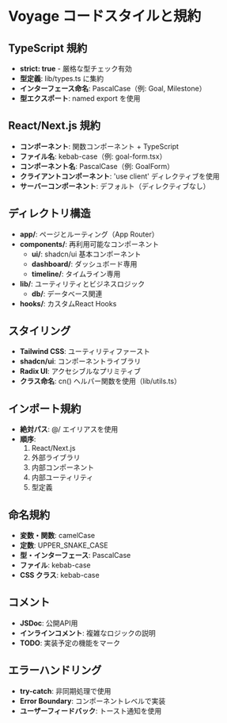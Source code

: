# Voyage コードスタイルと規約

## TypeScript 規約
- **strict: true** - 厳格な型チェック有効
- **型定義**: lib/types.ts に集約
- **インターフェース命名**: PascalCase（例: Goal, Milestone）
- **型エクスポート**: named export を使用

## React/Next.js 規約
- **コンポーネント**: 関数コンポーネント + TypeScript
- **ファイル名**: kebab-case（例: goal-form.tsx）
- **コンポーネント名**: PascalCase（例: GoalForm）
- **クライアントコンポーネント**: 'use client' ディレクティブを使用
- **サーバーコンポーネント**: デフォルト（ディレクティブなし）

## ディレクトリ構造
- **app/**: ページとルーティング（App Router）
- **components/**: 再利用可能なコンポーネント
  - **ui/**: shadcn/ui 基本コンポーネント
  - **dashboard/**: ダッシュボード専用
  - **timeline/**: タイムライン専用
- **lib/**: ユーティリティとビジネスロジック
  - **db/**: データベース関連
- **hooks/**: カスタムReact Hooks

## スタイリング
- **Tailwind CSS**: ユーティリティファースト
- **shadcn/ui**: コンポーネントライブラリ
- **Radix UI**: アクセシブルなプリミティブ
- **クラス命名**: cn() ヘルパー関数を使用（lib/utils.ts）

## インポート規約
- **絶対パス**: @/ エイリアスを使用
- **順序**:
  1. React/Next.js
  2. 外部ライブラリ
  3. 内部コンポーネント
  4. 内部ユーティリティ
  5. 型定義

## 命名規約
- **変数・関数**: camelCase
- **定数**: UPPER_SNAKE_CASE
- **型・インターフェース**: PascalCase
- **ファイル**: kebab-case
- **CSS クラス**: kebab-case

## コメント
- **JSDoc**: 公開API用
- **インラインコメント**: 複雑なロジックの説明
- **TODO**: 実装予定の機能をマーク

## エラーハンドリング
- **try-catch**: 非同期処理で使用
- **Error Boundary**: コンポーネントレベルで実装
- **ユーザーフィードバック**: トースト通知を使用